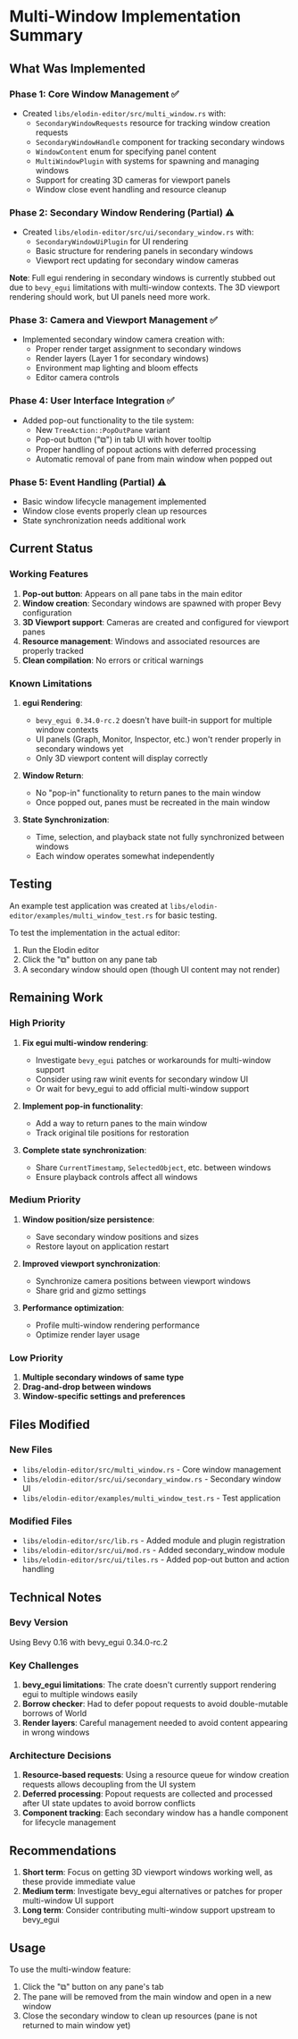 # Multi-Window Implementation Summary

## What Was Implemented

### Phase 1: Core Window Management ✅
- Created `libs/elodin-editor/src/multi_window.rs` with:
  - `SecondaryWindowRequests` resource for tracking window creation requests
  - `SecondaryWindowHandle` component for tracking secondary windows
  - `WindowContent` enum for specifying panel content
  - `MultiWindowPlugin` with systems for spawning and managing windows
  - Support for creating 3D cameras for viewport panels
  - Window close event handling and resource cleanup

### Phase 2: Secondary Window Rendering (Partial) ⚠️
- Created `libs/elodin-editor/src/ui/secondary_window.rs` with:
  - `SecondaryWindowUiPlugin` for UI rendering
  - Basic structure for rendering panels in secondary windows
  - Viewport rect updating for secondary window cameras
  
**Note**: Full egui rendering in secondary windows is currently stubbed out due to `bevy_egui` limitations with multi-window contexts. The 3D viewport rendering should work, but UI panels need more work.

### Phase 3: Camera and Viewport Management ✅
- Implemented secondary window camera creation with:
  - Proper render target assignment to secondary windows
  - Render layers (Layer 1 for secondary windows)
  - Environment map lighting and bloom effects
  - Editor camera controls

### Phase 4: User Interface Integration ✅
- Added pop-out functionality to the tile system:
  - New `TreeAction::PopOutPane` variant
  - Pop-out button ("⧉") in tab UI with hover tooltip
  - Proper handling of popout actions with deferred processing
  - Automatic removal of pane from main window when popped out

### Phase 5: Event Handling (Partial) ⚠️
- Basic window lifecycle management implemented
- Window close events properly clean up resources
- State synchronization needs additional work

## Current Status

### Working Features
1. **Pop-out button**: Appears on all pane tabs in the main editor
2. **Window creation**: Secondary windows are spawned with proper Bevy configuration
3. **3D Viewport support**: Cameras are created and configured for viewport panes
4. **Resource management**: Windows and associated resources are properly tracked
5. **Clean compilation**: No errors or critical warnings

### Known Limitations

1. **egui Rendering**: 
   - `bevy_egui 0.34.0-rc.2` doesn't have built-in support for multiple window contexts
   - UI panels (Graph, Monitor, Inspector, etc.) won't render properly in secondary windows yet
   - Only 3D viewport content will display correctly

2. **Window Return**: 
   - No "pop-in" functionality to return panes to the main window
   - Once popped out, panes must be recreated in the main window

3. **State Synchronization**:
   - Time, selection, and playback state not fully synchronized between windows
   - Each window operates somewhat independently

## Testing

An example test application was created at `libs/elodin-editor/examples/multi_window_test.rs` for basic testing.

To test the implementation in the actual editor:
1. Run the Elodin editor
2. Click the "⧉" button on any pane tab
3. A secondary window should open (though UI content may not render)

## Remaining Work

### High Priority
1. **Fix egui multi-window rendering**:
   - Investigate `bevy_egui` patches or workarounds for multi-window support
   - Consider using raw winit events for secondary window UI
   - Or wait for bevy_egui to add official multi-window support

2. **Implement pop-in functionality**:
   - Add a way to return panes to the main window
   - Track original tile positions for restoration

3. **Complete state synchronization**:
   - Share `CurrentTimestamp`, `SelectedObject`, etc. between windows
   - Ensure playback controls affect all windows

### Medium Priority
1. **Window position/size persistence**:
   - Save secondary window positions and sizes
   - Restore layout on application restart

2. **Improved viewport synchronization**:
   - Synchronize camera positions between viewport windows
   - Share grid and gizmo settings

3. **Performance optimization**:
   - Profile multi-window rendering performance
   - Optimize render layer usage

### Low Priority
1. **Multiple secondary windows of same type**
2. **Drag-and-drop between windows**
3. **Window-specific settings and preferences**

## Files Modified

### New Files
- `libs/elodin-editor/src/multi_window.rs` - Core window management
- `libs/elodin-editor/src/ui/secondary_window.rs` - Secondary window UI
- `libs/elodin-editor/examples/multi_window_test.rs` - Test application

### Modified Files
- `libs/elodin-editor/src/lib.rs` - Added module and plugin registration
- `libs/elodin-editor/src/ui/mod.rs` - Added secondary_window module
- `libs/elodin-editor/src/ui/tiles.rs` - Added pop-out button and action handling

## Technical Notes

### Bevy Version
Using Bevy 0.16 with bevy_egui 0.34.0-rc.2

### Key Challenges
1. **bevy_egui limitations**: The crate doesn't currently support rendering egui to multiple windows easily
2. **Borrow checker**: Had to defer popout requests to avoid double-mutable borrows of World
3. **Render layers**: Careful management needed to avoid content appearing in wrong windows

### Architecture Decisions
1. **Resource-based requests**: Using a resource queue for window creation requests allows decoupling from the UI system
2. **Deferred processing**: Popout requests are collected and processed after UI state updates to avoid borrow conflicts
3. **Component tracking**: Each secondary window has a handle component for lifecycle management

## Recommendations

1. **Short term**: Focus on getting 3D viewport windows working well, as these provide immediate value
2. **Medium term**: Investigate bevy_egui alternatives or patches for proper multi-window UI support
3. **Long term**: Consider contributing multi-window support upstream to bevy_egui

## Usage

To use the multi-window feature:
1. Click the "⧉" button on any pane's tab
2. The pane will be removed from the main window and open in a new window
3. Close the secondary window to clean up resources (pane is not returned to main window yet)
